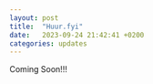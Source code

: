 ```yaml
---
layout: post
title:  "Huur.fyi"
date:   2023-09-24 21:42:41 +0200
categories: updates
---
```


Coming Soon!!!
